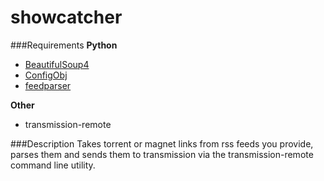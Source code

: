 showcatcher
===========
###Requirements
**Python**
* [BeautifulSoup4](http://www.crummy.com/software/BeautifulSoup/)
* [ConfigObj](http://www.voidspace.org.uk/python/configobj.html)
* [feedparser](https://pypi.python.org/pypi/feedparser)

**Other**
* transmission-remote

###Description
Takes torrent or magnet links from rss feeds you provide, parses them and sends them to transmission via the transmission-remote command line utility.
